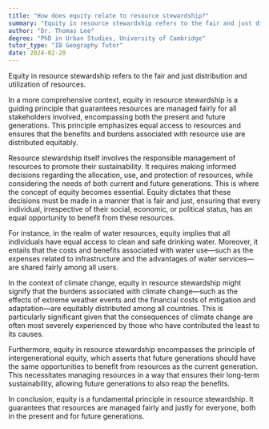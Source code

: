 ```yaml
---
title: "How does equity relate to resource stewardship?"
summary: "Equity in resource stewardship refers to the fair and just distribution and use of resources."
author: "Dr. Thomas Lee"
degree: "PhD in Urban Studies, University of Cambridge"
tutor_type: "IB Geography Tutor"
date: 2024-02-20
---
```


Equity in resource stewardship refers to the fair and just distribution and utilization of resources.

In a more comprehensive context, equity in resource stewardship is a guiding principle that guarantees resources are managed fairly for all stakeholders involved, encompassing both the present and future generations. This principle emphasizes equal access to resources and ensures that the benefits and burdens associated with resource use are distributed equitably.

Resource stewardship itself involves the responsible management of resources to promote their sustainability. It requires making informed decisions regarding the allocation, use, and protection of resources, while considering the needs of both current and future generations. This is where the concept of equity becomes essential. Equity dictates that these decisions must be made in a manner that is fair and just, ensuring that every individual, irrespective of their social, economic, or political status, has an equal opportunity to benefit from these resources.

For instance, in the realm of water resources, equity implies that all individuals have equal access to clean and safe drinking water. Moreover, it entails that the costs and benefits associated with water use—such as the expenses related to infrastructure and the advantages of water services—are shared fairly among all users.

In the context of climate change, equity in resource stewardship might signify that the burdens associated with climate change—such as the effects of extreme weather events and the financial costs of mitigation and adaptation—are equitably distributed among all countries. This is particularly significant given that the consequences of climate change are often most severely experienced by those who have contributed the least to its causes.

Furthermore, equity in resource stewardship encompasses the principle of intergenerational equity, which asserts that future generations should have the same opportunities to benefit from resources as the current generation. This necessitates managing resources in a way that ensures their long-term sustainability, allowing future generations to also reap the benefits.

In conclusion, equity is a fundamental principle in resource stewardship. It guarantees that resources are managed fairly and justly for everyone, both in the present and for future generations.
    